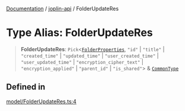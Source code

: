 [Documentation](../../packages.md) / [joplin-api](../index.md) / FolderUpdateRes

# Type Alias: FolderUpdateRes

> **FolderUpdateRes**: `Pick`\<[`FolderProperties`](../interfaces/FolderProperties.md), `"id"` \| `"title"` \| `"created_time"` \| `"updated_time"` \| `"user_created_time"` \| `"user_updated_time"` \| `"encryption_cipher_text"` \| `"encryption_applied"` \| `"parent_id"` \| `"is_shared"`\> & [`CommonType`](../interfaces/CommonType.md)

## Defined in

[model/FolderUpdateRes.ts:4](https://github.com/rxliuli/joplin-utils/blob/2bc4cdf0126f9cf3a3dcc1c3f49a6f42208c3387/packages/joplin-api/src/model/FolderUpdateRes.ts#L4)
